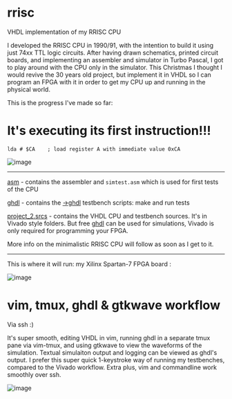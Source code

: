 # rrisc
VHDL implementation of my RRISC CPU

I developed the RRISC CPU in 1990/91, with the intention to build it using just 74xx TTL logic circuits. After having drawn schematics, printed circuit boards, and implementing an assembler and simulator in Turbo Pascal, I got to play around with the CPU only in the simulator. This Christmas I thought I would revive the 30 years old project, but implement it in VHDL so I can program an FPGA with it in order to get my CPU up and running in the physical world.

This is the progress I've made so far:

# It's executing its first instruction!!!

```
lda # $CA    ; load register A with immediate value 0xCA
```

![image](https://user-images.githubusercontent.com/30892199/103259340-3bfa1080-4999-11eb-84a3-6e24cd6d44a9.png)

---

[asm](https://github.com/renerocksai/rrisc/tree/main/asm) - contains the assembler and `simtest.asm` which is used for first tests of the CPU

[ghdl](https://github.com/renerocksai/rrisc/tree/main/ghdl) - contains the [->ghdl](https://github.com/ghdl/ghdl) testbench scripts: make and run tests

[project_2.srcs](https://github.com/renerocksai/rrisc/tree/main/ghdl) - contains the VHDL CPU and testbench sources. It's in Vivado style folders. But free [ghdl](https://github.com/ghdl/ghdl) can be used for simulations, Vivado is only required for programming your FPGA.

More info on the minimalistic RRISC CPU will follow as soon as I get to it. 

---

This is where it will run: my Xilinx Spartan-7 FPGA board :

![image](https://user-images.githubusercontent.com/30892199/103259761-0c4c0800-499b-11eb-9c5e-8fb334655b68.png)


# vim, tmux, ghdl & gtkwave workflow

Via ssh :)

It's super smooth, editing VHDL in vim, running ghdl in a separate tmux pane via vim-tmux, and using gtkwave to view the waveforms of the simulation. Textual simulaiton output and logging can be viewed as ghdl's output. I prefer this super quick 1-keystroke way of running my testbenches, compared to the Vivado workflow. Extra plus, vim and commandline work smoothly over ssh. 

![image](https://user-images.githubusercontent.com/30892199/103260189-22f35e80-499d-11eb-9a61-f724f4163be4.png)


